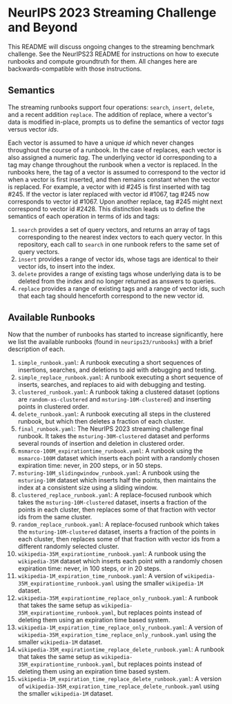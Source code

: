 # NeurIPS 2023 Streaming Challenge and Beyond

This README will discuss ongoing changes to the streaming benchmark challenge. See the NeurIPS23 README for instructions on how to execute runbooks and compute groundtruth for them. All changes here are backwards-compatible with those instructions. 

## Semantics
 
The streaming runbooks support four operations: `search`, `insert`, `delete`, and a recent addition `replace`. The addition of replace, where a vector's data is modified in-place, prompts us to define the semantics of vector *tags* versus vector *ids*. 

Each vector is assumed to have a unique *id* which never changes throughout the course of a runbook. In the case of replaces, each vector is also assigned a numeric *tag*. The underlying vector id corresponding to a tag may change throughout the runbook when a vector is replaced. In the runbooks here, the tag of a vector is assumed to correspond to the vector id when a vector is first inserted, and then remains constant when the vector is replaced. For example, a vector with id #245 is first inserted with tag #245. If the vector is later replaced with vector id #1067, tag #245 now corresponds to vector id #1067. Upon another replace, tag #245 might next correspond to vector id #2428. This distinction leads us to define the semantics of each operation in terms of ids and tags:

1. `search` provides a set of query vectors, and returns an array of tags corresponding to the nearest index vectors to each query vector. In this repository, each call to `search` in one runbook refers to the same set of query vectors.
2. `insert` provides a range of vector ids, whose tags are identical to their vector ids, to insert into the index.
3. `delete` provides a range of existing tags whose underlying data is to be deleted from the index and no longer returned as answers to queries.
4. `replace` provides a range of existing tags and a range of vector ids, such that each tag should henceforth correspond to the new vector id. 

## Available Runbooks

Now that the number of runbooks has started to increase significantly, here we list the available runbooks (found in `neurips23/runbooks`) with a brief description of each. 

1. `simple_runbook.yaml`: A runbook executing a short sequences of insertions, searches, and deletions to aid with debugging and testing.
2. `simple_replace_runbook.yaml`: A runbook executing a short sequence of inserts, searches, and replaces to aid with debugging and testing.
3. `clustered_runbook.yaml`: A runbook taking a clustered dataset (options are `random-xs-clustered` and `msturing-10M-clustered`) and inserting points in clustered order.
4. `delete_runbook.yaml`: A runbook executing all steps in the clustered runbook, but which then deletes a fraction of each cluster.
5. `final_runbook.yaml`: The NeurIPS 2023 streaming challenge final runbook. It takes the `msturing-30M-clustered` dataset and performs several rounds of insertion and deletion in clustered order.
6. `msmarco-100M_expirationtime_runbook.yaml`: A runbook using the `msmarco-100M` dataset which inserts each point with a randomly chosen expiration time: never, in 200 steps, or in 50 steps.
7. `msturing-10M_slidingwindow_runbook.yaml`: A runbook using the `msturing-10M` dataset which inserts half the points, then maintains the index at a consistent size using a sliding window. 
8. `clustered_replace_runbook.yaml`: A replace-focused runbook which takes the `msturing-10M-clustered` dataset, inserts a fraction of the points in each cluster, then replaces some of that fraction with vector ids from the same cluster.
9. `random_replace_runbook.yaml`: A replace-focused runbook which takes the `msturing-10M-clustered` dataset, inserts a fraction of the points in each cluster, then replaces some of that fraction with vector ids from a different randomly selected cluster.
10. `wikipedia-35M_expirationtime_runbook.yaml`: A runbook using the `wikipedia-35M` dataset which inserts each point with a randomly chosen expiration time: never, in 100 steps, or in 20 steps.
11. `wikipedia-1M_expiration_time_runbook.yaml`: A version of `wikipedia-35M_expirationtime_runbook.yaml` using the smaller `wikipedia-1M` dataset.
12. `wikipedia-35M_expirationtime_replace_only_runbook.yaml`: A runbook that takes the same setup as `wikipedia-35M_expirationtime_runbook.yaml`, but replaces points instead of deleting them using an expiration time based system.
13. `wikipedia-1M_expiration_time_replace_only_runbook.yaml`: A version of `wikipedia-35M_expiration_time_replace_only_runbook.yaml` using the smaller `wikipedia-1M` dataset.
14. `wikipedia-35M_expirationtime_replace_delete_runbook.yaml`: A runbook that takes the same setup as `wikipedia-35M_expirationtime_runbook.yaml`, but replaces points instead of deleting them using an expiration time based system.
15. `wikipedia-1M_expiration_time_replace_delete_runbook.yaml`: A version of `wikipedia-35M_expiration_time_replace_delete_runbook.yaml` using the smaller `wikipedia-1M` dataset.
